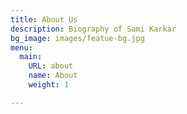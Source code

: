```yaml
---
title: About Us
description: Biography of Sami Karkar
bg_image: images/featue-bg.jpg
menu:
  main:
    URL: about
    name: About
    weight: 1

---
```

